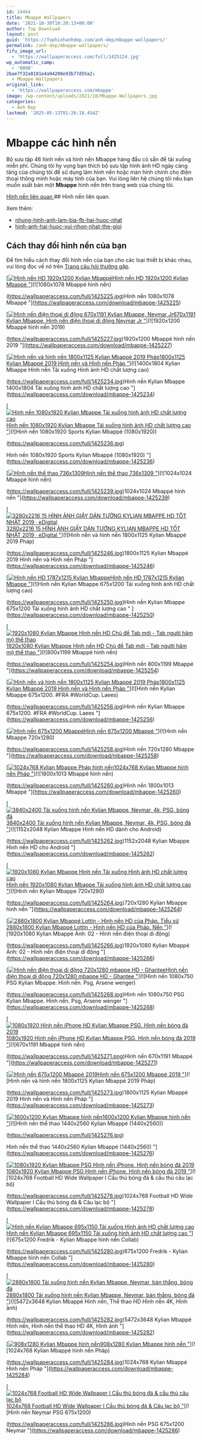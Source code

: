```yaml
---
id: 24464
title: Mbappe Wallpapers
date: '2021-10-30T10:20:13+00:00'
author: Top Download
layout: post
guid: 'https://Tophinhanhdep.com/anh-dep/mbappe-wallpapers/'
permalink: /anh-dep/mbappe-wallpapers/
fifu_image_url:
  - 'https://wallpaperaccess.com/full/1425224.jpg'
wp_automatic_camp:
  - '8098'
2bae7f32a0181e4a94208e93b77d55a2:
  - Mbappe Wallpapers
original_link:
  - 'https://wallpaperaccess.com/mbappe'
image: /wp-content/uploads/2021/10/Mbappe-Wallpapers.jpg
categories:
  - Ảnh Đẹp
lastmod: '2025-05-13T01:26:18.454Z'
---
```

# Mbappe các hình nền

Bộ sưu tập 46 hình nền và hình nền Mbappe hàng đầu có sẵn để tải xuống miễn phí. Chúng tôi hy vọng bạn thích bộ sưu tập hình ảnh HD ngày càng tăng của chúng tôi để sử dụng làm hình nền hoặc màn hình chính cho điện thoại thông minh hoặc máy tính của bạn. Vui lòng liên hệ chúng tôi nếu bạn muốn xuất bản một **Mbappe** hình nền trên trang web của chúng tôi.

[Hình nền liên quan ](#related) ## Hình nền liên quan.

   
 Xem thêm:

   
- [nhung-hinh-anh-lam-bia-fb-hai-huoc-nhat](https://tophinhanhdep.com/anh-bia/nhung-hinh-anh-lam-bia-fb-hai-huoc-nhat/)
- [hinh-anh-hai-huoc-vui-nhon-nhat-the-gioi](https://tophinhanhdep.com/anh-hai-huoc/hinh-anh-hai-huoc-vui-nhon-nhat-the-gioi/)

## Cách thay đổi hình nền của bạn

Để tìm hiểu cách thay đổi hình nền của bạn cho các loại thiết bị khác nhau, vui lòng đọc về nó trên [Trang câu hỏi thường gặp](https://tophinhanhdep.com/faq/).

  
[[![Hình nền HD 1920x1200 Kylian Mbappé](https://wallpaperaccess.com/full/1425224.jpg)Hình nền HD 1920x1200 Kylian Mbappé "](https://wallpaperaccess.com/download/mbappe-1425224)](![1080x1078 Mbappé hình nền)

(https://wallpaperaccess.com/full/1425225.jpg)Hình nền 1080x1078 Mbappé "](https://wallpaperaccess.com/download/mbappe-1425225)

[[![Hình nền điện thoại di động 670x1191 Kylian Mbappe, Neymar Jr](https://wallpaperaccess.com/full/1425226.jpg)670x1191 Kylian Mbappe, Hình nền điện thoại di động Neymar Jr "](https://wallpaperaccess.com/download/mbappe-1425226)](![1920x1200 Mbappé hình nền 2019)

(https://wallpaperaccess.com/full/1425227.jpg)1920x1200 Mbappé hình nền 2019 "](https://wallpaperaccess.com/download/mbappe-1425227)

[[![Hình nền và hình nền 1800x1125 Kylian Mbappé 2019 Pháp](https://wallpaperaccess.com/full/1425228.jpg)1800x1125 Kylian Mbappé 2019 Hình nền và Hình nền Pháp "](https://wallpaperaccess.com/download/mbappe-1425228)](![1400x1804 Kylian Mbappe Hình nền Tải xuống Hình ảnh HD chất lượng cao)

(https://wallpaperaccess.com/full/1425234.jpg)Hình nền Kylian Mbappe 1400x1804 Tải xuống hình ảnh HD chất lượng cao "](https://wallpaperaccess.com/download/mbappe-1425234)

[[![Hình nền 1080x1920 Kylian Mbappe Tải xuống hình ảnh HD chất lượng cao](https://wallpaperaccess.com/full/1425235.jpg)Hình nền 1080x1920 Kylian Mbappe Tải xuống hình ảnh HD chất lượng cao "](https://wallpaperaccess.com/download/mbappe-1425235)](![Hình nền 1080x1920 Sports Kylian Mbappé (1080x1920))

(https://wallpaperaccess.com/full/1425236.jpg)

 Hình nền 1080x1920 Sports Kylian Mbappé (1080x1920) "](https://wallpaperaccess.com/download/mbappe-1425236)

[[![Hình nền thể thao 736x1309](https://wallpaperaccess.com/full/1425238.jpg)Hình nền thể thao 736x1309 "](https://wallpaperaccess.com/download/mbappe-1425238)](![1024x1024 Mbappé hình nền)

(https://wallpaperaccess.com/full/1425239.jpg)1024x1024 Mbappé hình nền "](https://wallpaperaccess.com/download/mbappe-1425239)

[[![3280x2216 15 HÌNH ẢNH GIẤY DÁN TƯỜNG KYLIAN MBAPPE HD TỐT NHẤT 2019 · eDigital](https://wallpaperaccess.com/full/1425240.png)3280x2216 15 HÌNH ẢNH GIẤY DÁN TƯỜNG KYLIAN MBAPPE HD TỐT NHẤT 2019 · eDigital "](https://wallpaperaccess.com/download/mbappe-1425240)](![Hình nền và hình nền 1800x1125 Kylian Mbappé 2019 Pháp)

(https://wallpaperaccess.com/full/1425246.jpg)1800x1125 Kylian Mbappé 2019 Hình nền và Hình nền Pháp "](https://wallpaperaccess.com/download/mbappe-1425246)

[[![Hình nền HD 1787x1215 Kylian Mbappe](https://wallpaperaccess.com/full/1425249.jpg)Hình nền HD 1787x1215 Kylian Mbappe "](https://wallpaperaccess.com/download/mbappe-1425249)](![Hình nền Kylian Mbappe 675x1200 Tải xuống hình ảnh HD chất lượng cao)

(https://wallpaperaccess.com/full/1425250.jpg)Hình nền Kylian Mbappe 675x1200 Tải xuống hình ảnh HD chất lượng cao " ](https://wallpaperaccess.com/download/mbappe-1425250)

[[![1920x1080 Kylian Mbappe Hình nền HD Chủ đề Tab mới - Tab người hâm mộ thể thao](https://wallpaperaccess.com/full/1425253.jpg)1920x1080 Kylian Mbappe Hình nền HD Chủ đề Tab mới - Tab người hâm mộ thể thao "](https://wallpaperaccess.com/download/mbappe-1425253)](![800x1199 Mbappé hình nền)

(https://wallpaperaccess.com/full/1425254.jpg)Hình nền 800x1199 Mbappé "](https://wallpaperaccess.com/download/mbappe-1425254)

[[![Hình nền và hình nền 1800x1125 Kylian Mbappé 2019 Pháp](https://wallpaperaccess.com/full/1425255.jpg)1800x1125 Kylian Mbappé 2019 Hình nền và Hình nền Pháp "](https://wallpaperaccess.com/download/mbappe-1425255)](![Hình nền Kylian Mbappe 675x1200.  #FRA #WorldCup.  Laees)

(https://wallpaperaccess.com/full/1425256.jpg)Hình nền Kylian Mbappe 675x1200. #FRA #WorldCup. Laees "](https://wallpaperaccess.com/download/mbappe-1425256)

[[![Hình nền 675x1200 Mbappé](https://wallpaperaccess.com/full/1425257.jpg)Hình nền 675x1200 Mbappé "](https://wallpaperaccess.com/download/mbappe-1425257)](![Hình nền Mbappe 720x1280)

(https://wallpaperaccess.com/full/1425258.jpg)Hình nền 720x1280 Mbappe "](https://wallpaperaccess.com/download/mbappe-1425258)

[[![1024x768 Kylian Mbappe Pháp hình nền](https://wallpaperaccess.com/full/1425259.jpg)1024x768 Kylian Mbappe hình nền Pháp "](https://wallpaperaccess.com/download/mbappe-1425259)](![1800x1013 Mbappé hình nền)

(https://wallpaperaccess.com/full/1425260.jpg)Hình nền 1800x1013 Mbappé "](https://wallpaperaccess.com/download/mbappe-1425260)

[[![3840x2400 Tải xuống hình nền Kylian Mbappe, Neymar, 4k, PSG, bóng đá](https://wallpaperaccess.com/full/1425261.jpg)3840x2400 Tải xuống hình nền Kylian Mbappe, Neymar, 4k, PSG, bóng đá "](https://wallpaperaccess.com/download/mbappe-1425261)](![1152x2048 Kylian Mbappe Hình nền HD dành cho Android)

(https://wallpaperaccess.com/full/1425262.jpg)1152x2048 Kylian Mbappe Hình nền HD cho Android "](https://wallpaperaccess.com/download/mbappe-1425262)

[[![1920x1080 Kylian Mbappe Hình nền Tải xuống Hình ảnh HD chất lượng cao](https://wallpaperaccess.com/full/1425263.jpg)Hình nền 1920x1080 Kylian Mbappe Tải xuống hình ảnh HD chất lượng cao "](https://wallpaperaccess.com/download/mbappe-1425263)](![Hình nền Kylian Mbappe 720x1280)

(https://wallpaperaccess.com/full/1425264.jpg)720x1280 Kylian Mbappe hình nền "](https://wallpaperaccess.com/download/mbappe-1425264)

[[![2880x1800 Kylian Mbappé Lottin - Hình nền HD của Pháp.  Tiểu sử](https://wallpaperaccess.com/full/1425265.jpg)2880x1800 Kylian Mbappé Lottin - Hình nền HD của Pháp. Nền "](https://wallpaperaccess.com/download/mbappe-1425265)](![1920x1080 Kylian Mbappé Ảnh: 02 - Hình nền điện thoại di động)

(https://wallpaperaccess.com/full/1425266.jpg)1920x1080 Kylian Mbappé Ảnh: 02 - Hình nền điện thoại di động "](https://wallpaperaccess.com/download/mbappe-1425266)

[[![Hình nền điện thoại di động 720x1280 mbappe HD - Ghantee](https://wallpaperaccess.com/full/1425267.jpg)Hình nền điện thoại di động 720x1280 mbappe HD - Ghantee "](https://wallpaperaccess.com/download/mbappe-1425267)](![Hình nền 1080x750 PSG Kylian Mbappe.  Hình nền.  Psg, Arsene wenger)

(https://wallpaperaccess.com/full/1425268.jpg)Hình nền 1080x750 PSG Kylian Mbappe. Hình nền. Psg, Arsene wenger "](https://wallpaperaccess.com/download/mbappe-1425268)

[[![1080x1920 Hình nền iPhone HD Kylian Mbappe PSG.  Hình nền bóng đá 2019](https://wallpaperaccess.com/full/1425270.jpg)1080x1920 Hình nền iPhone HD Kylian Mbappe PSG. Hình nền bóng đá 2019 "](https://wallpaperaccess.com/download/mbappe-1425270)](![670x1191 Mbappé hình nền)

(https://wallpaperaccess.com/full/1425271.png)Hình nền 670x1191 Mbappé "](https://wallpaperaccess.com/download/mbappe-1425271)

[[![Hình nền 675x1200 Mbappé 2019](https://wallpaperaccess.com/full/1425272.jpg)Hình nền 675x1200 Mbappé 2019 "](https://wallpaperaccess.com/download/mbappe-1425272)](![Hình nền và hình nền 1800x1125 Kylian Mbappé 2019 Pháp)

(https://wallpaperaccess.com/full/1425273.jpg)1800x1125 Kylian Mbappé 2019 Hình nền và Hình nền Pháp "](https://wallpaperaccess.com/download/mbappe-1425273)

[[![1600x1200 Kylian Mbappe hình nền](https://wallpaperaccess.com/full/1425274.jpg)1600x1200 Kylian Mbappe hình nền "](https://wallpaperaccess.com/download/mbappe-1425274)](![Hình nền thể thao 1440x2560 Kylian Mbappé (1440x2560))

(https://wallpaperaccess.com/full/1425276.jpg)

Hình nền thể thao 1440x2560 Kylian Mbappé (1440x2560) "](https://wallpaperaccess.com/download/mbappe-1425276)

[[![1080x1920 Kylian Mbappe PSG Hình nền iPhone.  Hình nền bóng đá 2019](https://wallpaperaccess.com/full/1425277.jpg)1080x1920 Kylian Mbappe PSG Hình nền iPhone. Hình nền bóng đá 2019 "](https://wallpaperaccess.com/download/mbappe-1425277)](![1024x768 Football HD Wide Wallpaper I Cầu thủ bóng đá & cầu thủ câu lạc bộ)

(https://wallpaperaccess.com/full/1425278.jpg)1024x768 Football HD Wide Wallpaper I Cầu thủ bóng đá &amp; Câu lạc bộ "](https://wallpaperaccess.com/download/mbappe-1425278)

[[![Hình nền Kylian Mbappe 695x1150 Tải xuống Hình ảnh HD chất lượng cao](https://wallpaperaccess.com/full/1425279.jpg)Hình nền Kylian Mbappe 695x1150 Tải xuống hình ảnh HD chất lượng cao "](https://wallpaperaccess.com/download/mbappe-1425279)](![675x1200 Fredrik - Kylian Mbappe hình nền Collab)

(https://wallpaperaccess.com/full/1425280.jpg)675x1200 Fredrik - Kylian Mbappe hình nền Collab "](https://wallpaperaccess.com/download/mbappe-1425280)

[[![2880x1800 Tải xuống hình nền Kylian Mbappe, Neymar, bàn thắng, bóng đá](https://wallpaperaccess.com/full/1425281.jpg)2880x1800 Tải xuống hình nền Kylian Mbappe, Neymar, bàn thắng, bóng đá "](https://wallpaperaccess.com/download/mbappe-1425281)](![5472x3648 Kylian Mbappé Hình nền, Thể thao HD Hình nền 4K, Hình ảnh)

(https://wallpaperaccess.com/full/1425282.jpg)5472x3648 Kylian Mbappé Hình nền, Hình nền thể thao HD 4K, Hình ảnh "](https://wallpaperaccess.com/download/mbappe-1425282)

[[![908x1280 Kylian Mbappe hình nền](https://wallpaperaccess.com/full/1425283.jpg)908x1280 Kylian Mbappe hình nền "](https://wallpaperaccess.com/download/mbappe-1425283)](![1024x768 Kylian Mbappé hình nền Pháp)

(https://wallpaperaccess.com/full/1425284.jpg)1024x768 Kylian Mbappé Hình nền Pháp "](https://wallpaperaccess.com/download/mbappe-1425284)

[[![1024x768 Football HD Wide Wallpaper I Cầu thủ bóng đá & cầu thủ câu lạc bộ](https://wallpaperaccess.com/full/1425285.jpg)1024x768 Football HD Wide Wallpaper I Cầu thủ bóng đá &amp; Câu lạc bộ "](https://wallpaperaccess.com/download/mbappe-1425285)](![Hình nền Neymar PSG 675x1200)

(https://wallpaperaccess.com/full/1425286.jpg)Hình nền PSG 675x1200 Neymar "](https://wallpaperaccess.com/download/mbappe-1425286)
